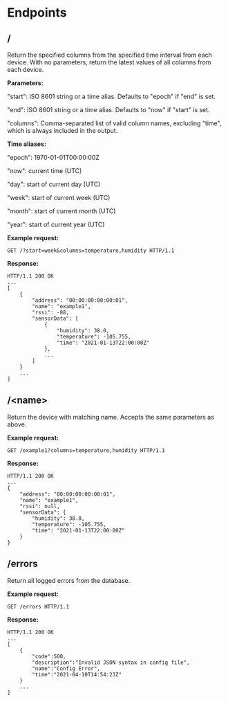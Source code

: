 Endpoints
=========

/
---

Return the specified columns from the specified time interval from each device.
With no parameters, return the latest values of all columns from each device.

**Parameters:**

"start": ISO 8601 string or a time alias. Defaults to "epoch" if "end" is set.

"end": ISO 8601 string or a time alias. Defaults to "now" if "start" is set.

"columns": Comma-separated list of valid column names, excluding "time", 
which is always included in the output.

**Time aliases:**

"epoch": 1970-01-01T00:00:00Z

"now": current time (UTC)

"day": start of current day (UTC)

"week": start of current week (UTC)

"month": start of current month (UTC)

"year": start of current year (UTC)

**Example request:**

    GET /?start=week&columns=temperature,humidity HTTP/1.1

**Response:**

    HTTP/1.1 200 OK
    ...
    [
        {
            "address": "00:00:00:00:00:01",
            "name": "example1",
            "rssi": -88,
            "sensorData": [
                {
                    "humidity": 38.0, 
                    "temperature": -105.755, 
                    "time": "2021-01-13T22:00:00Z"
                },
                ...
            ]
        }
        ...
    ]

/\<name\>
-----------

Return the device with matching name.
Accepts the same parameters as above.

**Example request:**

    GET /example1?columns=temperature,humidity HTTP/1.1

**Response:**

    HTTP/1.1 200 OK
    ...
    {
        "address": "00:00:00:00:00:01",
        "name": "example1", 
        "rssi": null, 
        "sensorData": {
            "humidity": 38.0, 
            "temperature": -105.755, 
            "time": "2021-01-13T22:00:00Z"
        }
    }


/errors
--------

Return all logged errors from the database.


**Example request:**

    GET /errors HTTP/1.1

**Response:**

    HTTP/1.1 200 OK
    ...
    [
        {
            "code":500,
            "description":"Invalid JSON syntax in config file",
            "name":"Config Error",
            "time":"2021-04-10T14:54:23Z"
        }
        ...
    ]

